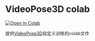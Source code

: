# VideoPose3D colab

[![Open In Colab](https://colab.research.google.com/assets/colab-badge.svg)](https://colab.research.google.com/github/Ziqi-Yang/VideoPose3D_colab/blob/main/VideoPose3D.ipynb)  

提供[VideoPose3D](https://github.com/facebookresearch/VideoPose3D)自定义训练的colab文件

